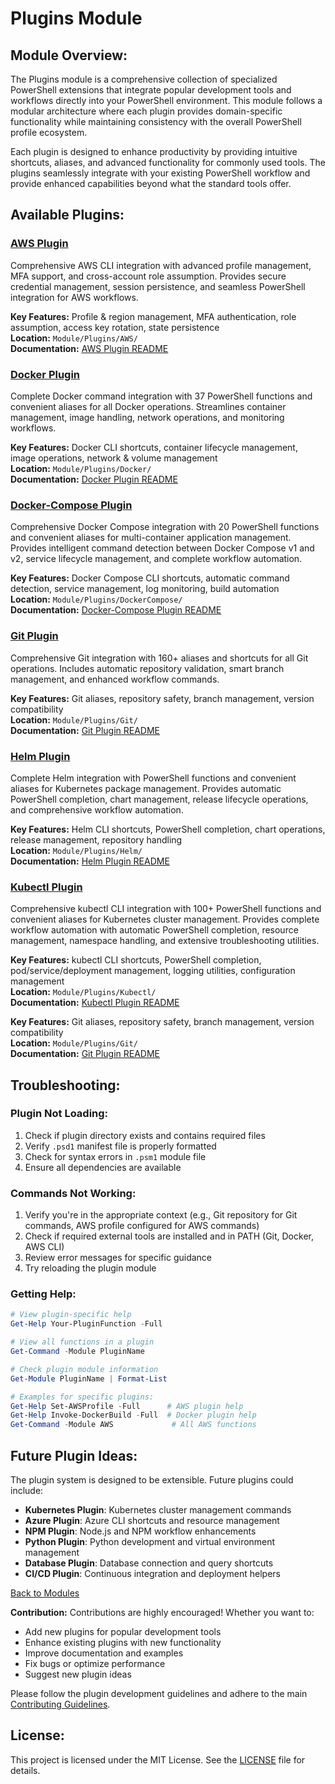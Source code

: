 <!-- filepath: c:\Users\MKAbuMattar\Work\powershell-profile\Module\Plugins\README.md -->

# Plugins Module

## **Module Overview:**

The Plugins module is a comprehensive collection of specialized PowerShell extensions that integrate popular development tools and workflows directly into your PowerShell environment. This module follows a modular architecture where each plugin provides domain-specific functionality while maintaining consistency with the overall PowerShell profile ecosystem.

Each plugin is designed to enhance productivity by providing intuitive shortcuts, aliases, and advanced functionality for commonly used tools. The plugins seamlessly integrate with your existing PowerShell workflow and provide enhanced capabilities beyond what the standard tools offer.

## **Available Plugins:**

### **[AWS Plugin](AWS/README.md)**

Comprehensive AWS CLI integration with advanced profile management, MFA support, and cross-account role assumption. Provides secure credential management, session persistence, and seamless PowerShell integration for AWS workflows.

**Key Features:** Profile & region management, MFA authentication, role assumption, access key rotation, state persistence  
**Location:** `Module/Plugins/AWS/`  
**Documentation:** [AWS Plugin README](AWS/README.md)

### **[Docker Plugin](Docker/README.md)**

Complete Docker command integration with 37 PowerShell functions and convenient aliases for all Docker operations. Streamlines container management, image handling, network operations, and monitoring workflows.

**Key Features:** Docker CLI shortcuts, container lifecycle management, image operations, network & volume management  
**Location:** `Module/Plugins/Docker/`  
**Documentation:** [Docker Plugin README](Docker/README.md)

### **[Docker-Compose Plugin](DockerCompose/README.md)**

Comprehensive Docker Compose integration with 20 PowerShell functions and convenient aliases for multi-container application management. Provides intelligent command detection between Docker Compose v1 and v2, service lifecycle management, and complete workflow automation.

**Key Features:** Docker Compose CLI shortcuts, automatic command detection, service management, log monitoring, build automation  
**Location:** `Module/Plugins/DockerCompose/`  
**Documentation:** [Docker-Compose Plugin README](DockerCompose/README.md)

### **[Git Plugin](Git/README.md)**

Comprehensive Git integration with 160+ aliases and shortcuts for all Git operations. Includes automatic repository validation, smart branch management, and enhanced workflow commands.

**Key Features:** Git aliases, repository safety, branch management, version compatibility  
**Location:** `Module/Plugins/Git/`  
**Documentation:** [Git Plugin README](Git/README.md)

### **[Helm Plugin](Helm/README.md)**

Complete Helm integration with PowerShell functions and convenient aliases for Kubernetes package management. Provides automatic PowerShell completion, chart management, release lifecycle operations, and comprehensive workflow automation.

**Key Features:** Helm CLI shortcuts, PowerShell completion, chart operations, release management, repository handling  
**Location:** `Module/Plugins/Helm/`  
**Documentation:** [Helm Plugin README](Helm/README.md)

### **[Kubectl Plugin](Kubectl/README.md)**

Comprehensive kubectl CLI integration with 100+ PowerShell functions and convenient aliases for Kubernetes cluster management. Provides complete workflow automation with automatic PowerShell completion, resource management, namespace handling, and extensive troubleshooting utilities.

**Key Features:** kubectl CLI shortcuts, PowerShell completion, pod/service/deployment management, logging utilities, configuration management  
**Location:** `Module/Plugins/Kubectl/`  
**Documentation:** [Kubectl Plugin README](Kubectl/README.md)

**Key Features:** Git aliases, repository safety, branch management, version compatibility  
**Location:** `Module/Plugins/Git/`  
**Documentation:** [Git Plugin README](Git/README.md)

## **Troubleshooting:**

### **Plugin Not Loading:**

1. Check if plugin directory exists and contains required files
2. Verify `.psd1` manifest file is properly formatted
3. Check for syntax errors in `.psm1` module file
4. Ensure all dependencies are available

### **Commands Not Working:**

1. Verify you're in the appropriate context (e.g., Git repository for Git commands, AWS profile configured for AWS commands)
2. Check if required external tools are installed and in PATH (Git, Docker, AWS CLI)
3. Review error messages for specific guidance
4. Try reloading the plugin module

### **Getting Help:**

```powershell
# View plugin-specific help
Get-Help Your-PluginFunction -Full

# View all functions in a plugin
Get-Command -Module PluginName

# Check plugin module information
Get-Module PluginName | Format-List

# Examples for specific plugins:
Get-Help Set-AWSProfile -Full      # AWS plugin help
Get-Help Invoke-DockerBuild -Full  # Docker plugin help
Get-Command -Module AWS             # All AWS functions
```

## **Future Plugin Ideas:**

The plugin system is designed to be extensible. Future plugins could include:

-   **Kubernetes Plugin**: Kubernetes cluster management commands
-   **Azure Plugin**: Azure CLI shortcuts and resource management
-   **NPM Plugin**: Node.js and NPM workflow enhancements
-   **Python Plugin**: Python development and virtual environment management
-   **Database Plugin**: Database connection and query shortcuts
-   **CI/CD Plugin**: Continuous integration and deployment helpers

[Back to Modules](../../README.md#modules)

**Contribution:**
Contributions are highly encouraged! Whether you want to:

-   Add new plugins for popular development tools
-   Enhance existing plugins with new functionality
-   Improve documentation and examples
-   Fix bugs or optimize performance
-   Suggest new plugin ideas

Please follow the plugin development guidelines and adhere to the main [Contributing Guidelines](../../README.md#contributing).

## **License:**

This project is licensed under the MIT License. See the [LICENSE](../../LICENSE) file for details.

